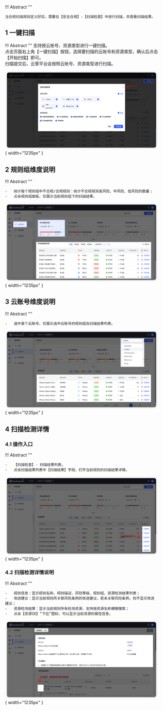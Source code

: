 !!! Abstract ""

    当合规扫描规则定义好后，需要在【安全合规】-【扫描检查】中进行扫描，并查看扫描结果。

## 1 一键扫描

!!! Abstract ""
    支持按云账号、资源类型进行一键扫描。<br />
    点击页面右上角【一键扫描】按钮，选择要扫描的云账号和资源类型，确认后点击【开始扫描】即可。<br />
    扫描提交后，云管平台会按照云账号、资源类型进行扫描。

![一键扫描创建页面](../../img/security-compliance/compliance_scan/一键扫描创建页面.png){ width="1235px" }

## 2 规则组维度说明

!!! Abstract ""

    -   统计每个规则组中不合规/合规规则：统计不合规规则高风险、中风险、低风险的数量；
    -   点击规则组面板，仅展示当前规则组下的扫描结果。

![规则组维度合规扫描结果展示](../../img/security-compliance/compliance_scan/规则组维度合规扫描结果展示.png){ width="1235px" }


## 3 云账号维度说明

!!! Abstract ""

    -   选中某个云账号，仅展示选中云账号的规则组及扫描结果列表。

![云账号维度合规扫描结果展示](../../img/security-compliance/compliance_scan/云账号维度合规扫描结果展示.png){ width="1235px" }

## 4 扫描检测详情

### 4.1 操作入口

!!! Abstract ""

    -   【扫描检查】- 扫描结果列表。
    -   点击扫描结果列表中【扫描结果】字段，打开当前规则的扫描结果详情。

![扫描规则详情入口](../../img/security-compliance/compliance_scan/扫描规则详情入口.png){ width="1235px" }

### 4.2 扫描检测详情说明

!!! Abstract ""

    -   规则信息：显示规则名称、规则描述、风险等级、规则组、资源检测结果列表；
    -   改进建议：显示当前规则所关联风险条例的改进建议，若未关联风险条例，则不显示改进建议；
    -   资源检测结果：显示当前规则所有检测资源，支持按资源名称模糊搜索；
    -   点击【资源ID】“下拉”图标，可以显示当前资源的属性信息。

![扫描检测详情](../../img/security-compliance/compliance_scan/扫描检测详情.png){ width="1235px" }